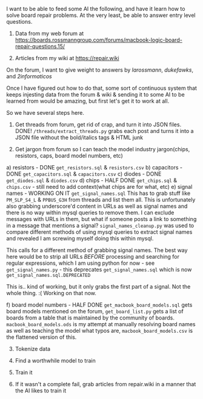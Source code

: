 I want to be able to feed some AI the following, and have it learn how to solve board repair problems. At the very least, be able to answer entry level questions.

1) Data from my web forum at https://boards.rossmanngroup.com/forums/macbook-logic-board-repair-questions.15/

2) Articles from my wiki at https://repair.wiki

On the forum, I want to give weight to answers by *larossmann*, *dukefawks*, and *2informaticos*

Once I have figured out how to do that, some sort of continuous system that keeps injesting data from the forum & wiki & sending it to some AI to be learned from would be amazing, but first let's get it to work at all.

So we have several steps here.

1. Get threads from forum, get rid of crap, and turn it into JSON files.
DONE! `/threads/extract_threads.py` grabs each post and turns it into a JSON file without the bold/italics tags & HTML junk

2. Get jargon from forum so I can teach the model industry jargon(chips, resistors, caps, board model numbers, etc)

a) resistors - DONE `get_resistors.sql` & `resistors.csv`
b) capacitors - DONE `get_capacitors.sql` & `capacitors.csv`
c) diodes - DONE `get_diodes.sql` & `diodes.csv`
d) chips - HALF DONE `get_chips.sql` & `chips.csv` - still need to add context(what chips are for what, etc)
e) signal names - WORKING ON IT `get_signal_names.sql` This has to grab stuff like `PM_SLP_S4_L` & `PPBUS_G3H` from threads and list them all. This is unfortunately also grabbing underscore'd content in URLs as well as signal names and there is no way within mysql queries to remove them. I can exclude messages with URLs in them, but what if someone posts a link to something in a message that mentions a signal? `signal_names_cleanup.py` was used to compare different methods of using mysql queries to extract signal names and revealed I am screwing myself doing this within mysql.

This calls for a different method of grabbing signal names. The best way here would be to strip all URLs *BEFORE* processing and searching for regular expressions, which I am using python for now - see `get_signal_names.py` - this deprecates `get_signal_names.sql` which is now `get_signal_names.sql.DEPRECATED`

This is.. kind of working, but it only grabs the first part of a signal. Not the whole thing. :( Working on that now.

f) board model numbers - HALF DONE `get_macbook_board_models.sql` gets board models mentioned on the forum, `get_board_list.py` gets a list of boards from a table that is maintained by the community of boards. `macbook_board_models.ods` is my attempt at manually resolving board names as well as teaching the model what typos are, `macbook_board_models.csv` is the flattened version of this.

3. Tokenize data

4. Find a worthwhile model to train

5. Train it

6. If it wasn't a complete fail, grab articles from repair.wiki in a manner that the AI likes to train it
